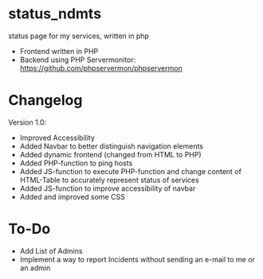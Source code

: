 # status_ndmts
status page for my services, written in php
- Frontend written in PHP
- Backend using PHP Servermonitor: https://github.com/phpservermon/phpservermon

# Changelog
Version 1.0:
- Improved Accessibility
- Added Navbar to better distinguish navigation elements
- Added dynamic frontend (changed from HTML to PHP)
- Added PHP-function to ping hosts
- Added JS-function to execute PHP-function and change content of HTML-Table to accurately represent status of services
- Added JS-function to improve accessibility of navbar
- Added and improved some CSS

# To-Do
- Add List of Admins
- Implement a way to report Incidents without sending an e-mail to me or an admin
